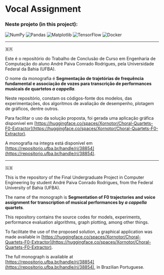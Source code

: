 # **Vocal Assignment**

### Neste projeto (in this project):
![NumPy](https://img.shields.io/badge/numpy-%23013243.svg?style=for-the-badge&logo=numpy&logoColor=white)
![Pandas](https://img.shields.io/badge/pandas-%23150458.svg?style=for-the-badge&logo=pandas&logoColor=white)
![Matplotlib](https://img.shields.io/badge/Matplotlib-%23ffffff.svg?style=for-the-badge&logo=Matplotlib&logoColor=black)
![TensorFlow](https://img.shields.io/badge/TensorFlow-%23FF6F00.svg?style=for-the-badge&logo=TensorFlow&logoColor=white)
![Docker](https://img.shields.io/badge/docker-%230db7ed.svg?style=for-the-badge&logo=docker&logoColor=white)

---
🇧🇷

Este é o repositório do Trabalho de Conclusão de Curso em Engenharia de Computação do aluno André Paiva Conrado Rodrigues, pela Universidade Federal da Bahia (UFBA).

O nome da monografia é **Segmentação de trajetórias de frequência fundamental e associação de vozes para transcrição de performances musicais de quartetos *a cappella***.

Neste repositório, constam os códigos-fonte dos modelos, das experimentações, dos algoritmos de avaliação de desempenho, plotagem de gráficos, dentre outros.

Para facilitar o uso da solução proposta, foi gerada uma aplicação gráfica disponível em [https://huggingface.co/spaces/Xornotor/Choral-Quartets-F0-Extractor](https://huggingface.co/spaces/Xornotor/Choral-Quartets-F0-Extractor).

A monografia na íntegra está disponível em [https://repositorio.ufba.br/handle/ri/38854](https://repositorio.ufba.br/handle/ri/38854).

---
🇬🇧

This is the repository of the Final Undergraduate Project in Computer Engineering by student André Paiva Conrado Rodrigues, from the Federal University of Bahia (UFBA).

The name of the monograph is **Segmentation of F0 trajectories and voice assignment for transcription of musical performances by *a cappella* quartets**.

This repository contains the source codes for models, experiments, performance evaluation algorithms, graph plotting, among other things.

To facilitate the use of the proposed solution, a graphical application was made available in [https://huggingface.co/spaces/Xornotor/Choral-Quartets-F0-Extractor](https://huggingface.co/spaces/Xornotor/Choral-Quartets-F0-Extractor).

The full monograph is available at [https://repositorio.ufba.br/handle/ri/38854](https://repositorio.ufba.br/handle/ri/38854), in Brazilian Portuguese.
